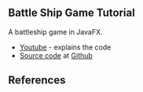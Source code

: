 

## Battle Ship Game Tutorial

A battleship game in JavaFX.
* [Youtube](https://www.youtube.com/watch?v=SudEpvy3msY) - explains the code
* [Source code][BattleshipCode] at [Github][BattleshipCode]

## References

[BattleshipCode]: https://github.com/AlmasB/Battleship/tree/master/src/com/almasb/battleship
